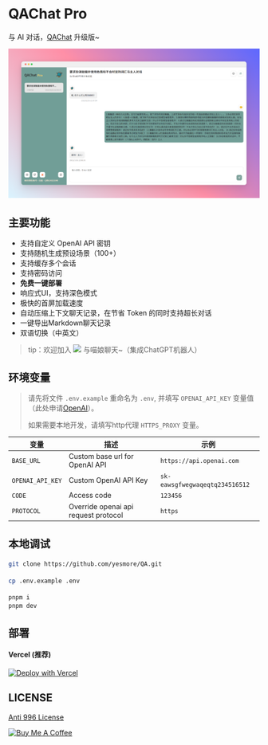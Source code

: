 # QAChat Pro

与 AI 对话，[QAChat](https://github.com/gcloudlab/QA) 升级版~

![预览](./static/cover.png)

</div>

## 主要功能

- 支持自定义 OpenAI API 密钥
- 支持随机生成预设场景（100+）
- 支持缓存多个会话
- 支持密码访问
- **免费一键部署**
- 响应式UI，支持深色模式
- 极快的首屏加载速度
- 自动压缩上下文聊天记录，在节省 Token 的同时支持超长对话
- 一键导出Markdown聊天记录
- 双语切换（中英文）

> tip：欢迎加入 <a href='https://t.me/yesmore_cc'><img src='https://img.shields.io/badge/-Juiçe的秘密基地-fff?logo=Telegram'/></a> 与喵娘聊天~（集成ChatGPT机器人）


## 环境变量

> 请先将文件 `.env.example` 重命名为 `.env`, 并填写 `OPENAI_API_KEY` 变量值（此处申请[OpenAI](https://platform.openai.com/account/api-keys)）。
> 
> 如果需要本地开发，请填写http代理 `HTTPS_PROXY` 变量。


| 变量             | 描述                                 | 示例                           |
| ---------------- | ------------------------------------ | ------------------------------ |
| `BASE_URL`       | Custom base url for OpenAI API       | `https://api.openai.com`       |
| `OPENAI_API_KEY` | Custom OpenAI API Key                | `sk-eawsgfwegwaqeqtq234516512` |
| `CODE`           | Access code                          | `123456`                       |
| `PROTOCOL`       | Override openai api request protocol | `https`                        |

## 本地调试

```bash
git clone https://github.com/yesmore/QA.git

cp .env.example .env

pnpm i
pnpm dev
```

## 部署

#### Vercel (推荐)

[![Deploy with Vercel](https://vercel.com/button)](https://vercel.com/new/clone?repository-url=https%3A%2F%2Fgithub.com%2Fyesmore%2FQApro&env=OPENAI_API_KEY&envDescription=OpenAI%20API%20Key&envLink=https%3A%2F%2Fplatform.openai.com%2Faccount%2Fapi-keys)


## LICENSE

[Anti 996 License](https://github.com/kattgu7/Anti-996-License/blob/master/LICENSE_CN_EN)

<a href="https://www.buymeacoffee.com/yesmore/gallery" target="_blank"><img src="https://cdn.buymeacoffee.com/buttons/v2/default-yellow.png" alt="Buy Me A Coffee" style="height: 60px !important;width: 217px !important;" ></a>